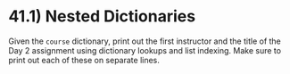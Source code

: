 # 41.1) Nested Dictionaries

Given the `course` dictionary, print out the first instructor and the title of
the Day 2 assignment using dictionary lookups and list indexing. Make sure to
print out each of these on separate lines.
